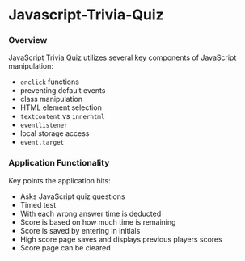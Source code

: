 # Javascript-Trivia-Quiz

### Overview
JavaScript Trivia Quiz utilizes several key components of JavaScript manipulation:

* `onclick` functions
* preventing default events
* class manipulation
* HTML element selection 
* `textcontent` vs `innerhtml`
* `eventlistener` 
* local storage access
* `event.target`

### Application Functionality

Key points the application hits:
- Asks JavaScript quiz questions
- Timed test
- With each wrong answer time is deducted
- Score is based on how much time is remaining
- Score is saved by entering in initials
- High score page saves and displays previous players scores
- Score page can be cleared

